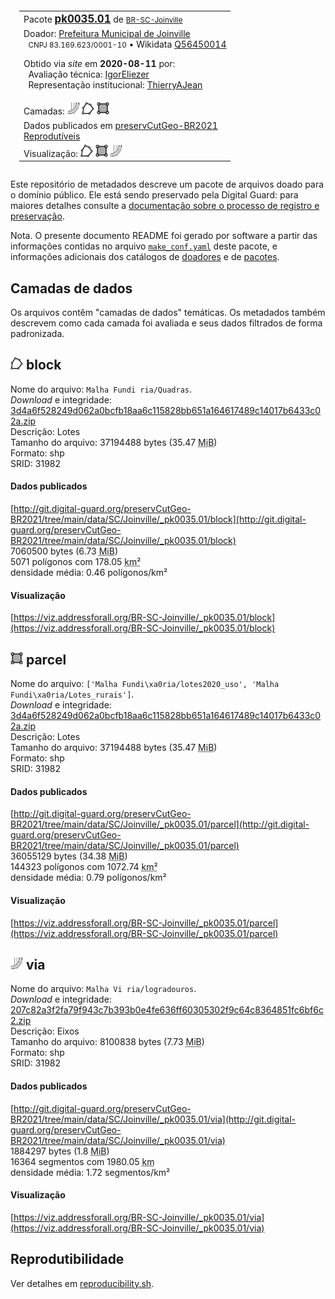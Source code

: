 <aside>
<table align="right" style="padding: 1em">
<tr><td>Pacote <a target="_git" title="link canônico para o git deste pacote" href="http://git.digital-guard.org/preserv-BR/blob/main/data/SC/Joinville/_pk0035.01"><big><b>pk0035.01</b></big></a> de <small><a target="_osmcodes" title="Jurisdição" href="https://osm.codes/BR-SC-Joinville">BR-SC-Joinville</a></small>
</td></tr>
<tr><td>
Doador: <a rel="external" target="_doador" href="https://www.joinville.sc.gov.br/">Prefeitura Municipal de Joinville</a>
<br/>&nbsp; <small>CNPJ 83.169.623/0001-10</small> • Wikidata <a rel="external" target="_doador" title="link descritor Wikidata do doador" href="https://www.wikidata.org/wiki/Q56450014">Q56450014</a></small><br/>

Obtido via <i>site</i> em <b>2020-08-11</b> por:
<br/>&nbsp; Avaliação técnica: <a rel="external" target="_gitPerson" title="usuário Git" href="https://github.com/IgorEliezer">IgorEliezer</a>
<br/>&nbsp; Representação institucional: <a rel="external" target="_gitPerson" title="usuário Git" href="https://github.com/ThierryAJean">ThierryAJean</a><br/>
</td></tr>
<tr><td>Camadas: <a title="via" href="#-via"><img src="https://raw.githubusercontent.com/digital-guard/preserv/main/docs/assets/layerIcon-via.png" alt="via" width="20"/></a> <a title="block" href="#-block"><img src="https://raw.githubusercontent.com/digital-guard/preserv/main/docs/assets/layerIcon-block.png" alt="block" width="20"/></a> <a title="parcel" href="#-parcel"><img src="https://raw.githubusercontent.com/digital-guard/preserv/main/docs/assets/layerIcon-parcel.png" alt="parcel" width="20"/></a> </td></tr>
<tr><td>Dados publicados em <a href="http://git.digital-guard.org/preservCutGeo-BR2021/tree/main/data/SC/Joinville/_pk0035.01">preservCutGeo-BR2021</a><br/><a href="#reprodutibilidade">Reprodutíveis</a></td></tr>
<tr><td>Visualização: <a title="block" href="https://viz.addressforall.org/BR-SC-Joinville/_pk0035.01/block"><img src="https://raw.githubusercontent.com/digital-guard/preserv/main/docs/assets/layerIcon-block.png" alt="block" width="20"/></a> <a title="parcel" href="https://viz.addressforall.org/BR-SC-Joinville/_pk0035.01/parcel"><img src="https://raw.githubusercontent.com/digital-guard/preserv/main/docs/assets/layerIcon-parcel.png" alt="parcel" width="20"/></a> <a title="via" href="https://viz.addressforall.org/BR-SC-Joinville/_pk0035.01/via"><img src="https://raw.githubusercontent.com/digital-guard/preserv/main/docs/assets/layerIcon-via.png" alt="via" width="20"/></a> </td></tr>
</table>
</aside>

<section>

Este repositório de metadados descreve um pacote de arquivos doado para o domínio público. Ele está sendo preservado pela Digital Guard: para maiores detalhes consulte a [documentação sobre o processo de registro e preservação](https://wiki.addressforall.org/doc/Documentação_Digital-guard).

Nota. O presente documento README foi gerado por software a partir das informações contidas no arquivo [`make_conf.yaml`](http://git.digital-guard.org/preserv-BR/blob/main/data/SC/Joinville/_pk0035.01/make_conf.yaml) deste pacote, e informações adicionais dos catálogos de [doadores](https://git.digital-guard.org/preserv-BR/blob/main/data/donor.csv) e de [pacotes](https://git.digital-guard.org/preserv-BR/blob/main/data/donatedPack.csv).

# Camadas de dados

Os arquivos contêm "camadas de dados" temáticas. Os metadados também descrevem como cada camada foi avaliada e seus dados filtrados de forma padronizada.

## <img src="https://raw.githubusercontent.com/digital-guard/preserv/main/docs/assets/layerIcon-block.png" alt="block" width="20"/> block

Nome do arquivo: `Malha Fundi ria/Quadras`.<br/>*Download* e integridade: [3d4a6f528249d062a0bcfb18aa6c115828bb651a164617489c14017b6433c02a.zip](http://dl.digital-guard.org/3d4a6f528249d062a0bcfb18aa6c115828bb651a164617489c14017b6433c02a.zip)<br/>Descrição: Lotes<br/>Tamanho do arquivo: 37194488 bytes (35.47 <abbr title="mebibyte">MiB</abbr>)<br/>Formato: shp<br/>SRID: 31982

#### Dados publicados
[http://git.digital-guard.org/preservCutGeo-BR2021/tree/main/data/SC/Joinville/_pk0035.01/block](http://git.digital-guard.org/preservCutGeo-BR2021/tree/main/data/SC/Joinville/_pk0035.01/block)<br/>7060500 bytes (6.73 <abbr title="mebibyte">MiB</abbr>)<br/>5071 polígonos com 178.05 <abbr title="quilômetros quadrados">km²</abbr><br/>densidade média: 0.46 polígonos/km²

#### Visualização
[https://viz.addressforall.org/BR-SC-Joinville/_pk0035.01/block](https://viz.addressforall.org/BR-SC-Joinville/_pk0035.01/block)
## <img src="https://raw.githubusercontent.com/digital-guard/preserv/main/docs/assets/layerIcon-parcel.png" alt="parcel" width="20"/> parcel

Nome do arquivo: `['Malha Fundi\xa0ria/lotes2020_uso', 'Malha Fundi\xa0ria/Lotes_rurais']`.<br/>*Download* e integridade: [3d4a6f528249d062a0bcfb18aa6c115828bb651a164617489c14017b6433c02a.zip](http://dl.digital-guard.org/3d4a6f528249d062a0bcfb18aa6c115828bb651a164617489c14017b6433c02a.zip)<br/>Descrição: Lotes<br/>Tamanho do arquivo: 37194488 bytes (35.47 <abbr title="mebibyte">MiB</abbr>)<br/>Formato: shp<br/>SRID: 31982

#### Dados publicados
[http://git.digital-guard.org/preservCutGeo-BR2021/tree/main/data/SC/Joinville/_pk0035.01/parcel](http://git.digital-guard.org/preservCutGeo-BR2021/tree/main/data/SC/Joinville/_pk0035.01/parcel)<br/>36055129 bytes (34.38 <abbr title="mebibyte">MiB</abbr>)<br/>144323 polígonos com 1072.74 <abbr title="quilômetros quadrados">km²</abbr><br/>densidade média: 0.79 polígonos/km²

#### Visualização
[https://viz.addressforall.org/BR-SC-Joinville/_pk0035.01/parcel](https://viz.addressforall.org/BR-SC-Joinville/_pk0035.01/parcel)
## <img src="https://raw.githubusercontent.com/digital-guard/preserv/main/docs/assets/layerIcon-via.png" alt="via" width="20"/> via

Nome do arquivo: `Malha Vi ria/logradouros`.<br/>*Download* e integridade: [207c82a3f2fa79f943c7b393b0e4fe636ff60305302f9c64c8364851fc6bf6c2.zip](http://dl.digital-guard.org/207c82a3f2fa79f943c7b393b0e4fe636ff60305302f9c64c8364851fc6bf6c2.zip)<br/>Descrição: Eixos<br/>Tamanho do arquivo: 8100838 bytes (7.73 <abbr title="mebibyte">MiB</abbr>)<br/>Formato: shp<br/>SRID: 31982

#### Dados publicados
[http://git.digital-guard.org/preservCutGeo-BR2021/tree/main/data/SC/Joinville/_pk0035.01/via](http://git.digital-guard.org/preservCutGeo-BR2021/tree/main/data/SC/Joinville/_pk0035.01/via)<br/>1884297 bytes (1.8 <abbr title="mebibyte">MiB</abbr>)<br/>16364 segmentos com 1980.05 <abbr title="quilômetros">km</abbr><br/>densidade média: 1.72 segmentos/km²

#### Visualização
[https://viz.addressforall.org/BR-SC-Joinville/_pk0035.01/via](https://viz.addressforall.org/BR-SC-Joinville/_pk0035.01/via)

</section>
<section>

# Reprodutibilidade

Ver detalhes em [reproducibility.sh](reproducibility.sh).

</section>

